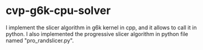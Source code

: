 # cvp-g6k-cpu-solver


I implement the slicer algorithm in g6k kernel in cpp, and it allows to call it in python. I also implemented the progressive slicer algorithm in python file named "pro_randslicer.py". 
